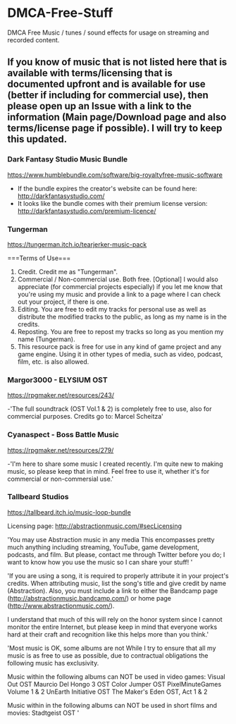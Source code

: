 # DMCA-Free-Stuff
DMCA Free Music / tunes / sound effects for usage on streaming and recorded content. 

## If you know of music that is not listed here that is available with terms/licensing that is documented upfront and is available for use (better if including for commercial use), then please open up an Issue with a link to the information (Main page/Download page and also terms/license page if possible). I will try to keep this updated.  



### Dark Fantasy Studio Music Bundle

https://www.humblebundle.com/software/big-royaltyfree-music-software

- If the bundle expires the creator's website can be found here: http://darkfantasystudio.com/ 
- It looks like the bundle comes with their premium license version: http://darkfantasystudio.com/premium-licence/



### Tungerman

https://tungerman.itch.io/tearjerker-music-pack

===Terms of Use===
1. Credit. Credit me as "Tungerman".
2. Commercial / Non-commercial use. Both free. [Optional] I would also appreciate (for commercial projects especially) if you let me know that you're using my music and provide a link to a page where I can check out your project, if there is one.
3. Editing. You are free to edit my tracks for personal use as well as distribute the modified tracks to the public, as long as my name is in the credits.
4. Reposting. You are free to repost my tracks so long as you mention my name (Tungerman).
5. This resource pack is free for use in any kind of game project and any game engine. Using it in other types of media, such as video, podcast, film, etc. is also allowed.



### Margor3000 - ELYSIUM OST

https://rpgmaker.net/resources/243/

-'The full soundtrack (OST Vol.1 & 2) is completely free to use, also for commercial purposes. Credits go to: Marcel Scheitza'



### Cyanaspect - Boss Battle Music

https://rpgmaker.net/resources/279/

-'I'm here to share some music I created recently. I'm quite new to making music, so please keep that in mind. Feel free to use it, whether it's for commercial or non-commersial use.'



### Tallbeard Studios 

https://tallbeard.itch.io/music-loop-bundle

Licensing page: http://abstractionmusic.com/#secLicensing

'You may use Abstraction music in any media
This encompasses pretty much anything including streaming, YouTube, game development, podcasts, and film. But please, contact me through Twitter before you do; I want to know how you use the music so I can share your stuff! '

'If you are using a song, it is required to properly attribute it in your project's credits. When attributing music, list the song's title and give credit by name (Abstraction). Also, you must include a link to either the Bandcamp page (http://abstractionmusic.bandcamp.com/) or home page (http://www.abstractionmusic.com/).

I understand that much of this will rely on the honor system since I cannot monitor the entire Internet, but please keep in mind that everyone works hard at their craft and recognition like this helps more than you think.'

'Most music is OK, some albums are not
While I try to ensure that all my music is as free to use as possible, due to contractual obligations the following music has exclusivity.

Music within the following albums can NOT be used in video games:
Visual Out OST
Maurcio Del Hongo 3 OST
Color Jumper OST
PixelMinuteGames Volume 1 & 2
UnEarth Initiative OST
The Maker's Eden OST, Act 1 & 2

Music within in the following albums can NOT be used in short films and movies:
Stadtgeist OST '
